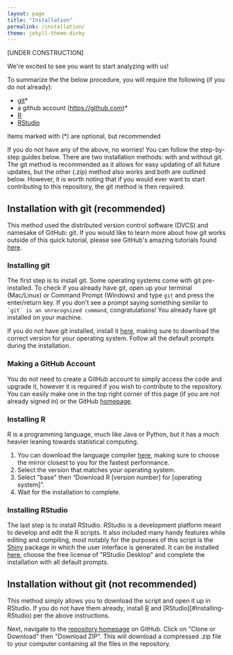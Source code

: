 ```yaml
---
layout: page
title: "Installation"
permalink: /installation/
theme: jekyll-theme-dinky
---
```


[UNDER CONSTRUCTION]

We're excited to see you want to start analyzing with us!

To summarize the the below procedure, you will require the following (if you do not already):
- [git](https://git-scm.com/)*
- a github account (https://github.com)*
- [R](https://www.r-project.org/)
- [RStudio](https://rstudio.com/)

Items marked with (*) are optional, but recommended

If you do not have any of the above, no worries! You can follow the step-by-step guides below. There are two installation methods: with and without git. The git method is recommended as it allows for easy updating of all future updates, but the other (.zip) method also works and both are outlined below. However, it is worth noting that if you would ever want to start contributing to this repository, the git method is then required.

## Installation with git (recommended)

This method used the distributed version control software (DVCS) and namesake of GitHub: git. If you would like to learn more about how git works outside of this quick tutorial, please see GitHub's amazing tutorials found [here](https://try.github.io/).

### Installing git

The first step is to install git. Some operating systems come with git pre-installed. To check if you already have git, open up your terminal (Mac/Linux) or Command Prompt (Windows) and type `git` and press the enter/return key. If you don't see a prompt saying something similar to `` `git` is an unrecognized command``, congratulations! You already have git installed on your machine. 

If you do not have git installed, install it [here](https://git-scm.com/downloads), making sure to download the correct version for your operating system. Follow all the default prompts during the installation.

### Making a GitHub Account

You do not need to create a GitHub account to simply access the code and upgrade it, however it is required if you wish to contribute to the repository. You can easily make one in the top right corner of this page (if you are not already signed in) or the GitHub [homepage](https:/github.com).

### Installing R

R is a programming language, much like Java or Python, but it has a much heavier leaning towards statistical computing. 
1. You can download the language compiler [here](https://cran.r-project.org/mirrors.html), making sure to choose the mirror closest to you for the fastest performance.
2. Select the version that matches your operating system.
3. Select "base" then “Download R [version number] for [operating system]”.
4. Wait for the installation to complete.

### Installing RStudio

The last step is to install RStudio. RStudio is a development platform meant to develop and edit the R scripts. It also included many handy features while editing and compiling, most notably for the purposes of this script is the [Shiny](https://shiny.rstudio.com/) package in which the user interface is generated. It can be installed [here](https://rstudio.com/products/rstudio/download/), choose the free license of "RStudio Desktop" and complete the installation with all default prompts.

## Installation without git (not recommended)

This method simply allows you to download the script and open it up in RStudio. If you do not have them already, install [R](#Installing-R) and [RStudio][#Installing-RStudio) per the above instructions. 

Next, navigate to the [repository homepage](https://github.com/2ryan09/arbinimport) on GitHub. Click on "Clone or Download" then "Download ZIP". This will download a compressed .zip file to your computer containing all the files in the repository.
